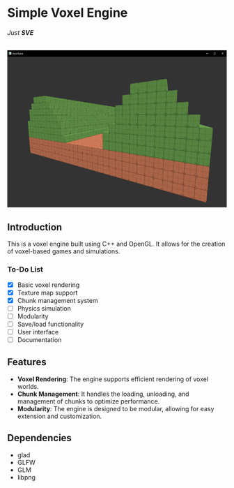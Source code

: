 ﻿
# Simple Voxel Engine
###### _Just **SVE**_


<img alt="first Chunk" height="360" src="screenshots/first_Chunk.png" width="640"/>

## Introduction

This is a voxel engine built using C++ and OpenGL. It allows for the creation of voxel-based games and simulations.

### To-Do List

- [x] Basic voxel rendering
- [X] Texture map support
- [x] Chunk management system
- [ ] Physics simulation
- [ ] Modularity
- [ ] Save/load functionality
- [ ] User interface
- [ ] Documentation

## Features

- **Voxel Rendering**: The engine supports efficient rendering of voxel worlds.
- **Chunk Management**: It handles the loading, unloading, and management of chunks to optimize performance.
- **Modularity**: The engine is designed to be modular, allowing for easy extension and customization.

## Dependencies
- glad
- GLFW
- GLM
- libpng
